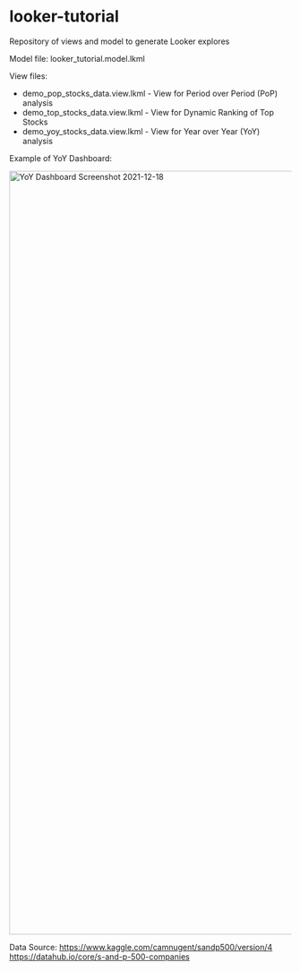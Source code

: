 # looker-tutorial
Repository of views and model to generate Looker explores

Model file: looker_tutorial.model.lkml

View files:
- demo_pop_stocks_data.view.lkml - View for Period over Period (PoP) analysis
- demo_top_stocks_data.view.lkml - View for Dynamic Ranking of Top Stocks
- demo_yoy_stocks_data.view.lkml - View for Year over Year (YoY) analysis


Example of YoY Dashboard:

<img width="1364" alt="YoY Dashboard Screenshot 2021-12-18" src="https://user-images.githubusercontent.com/41821920/146664801-9ccb2d03-6be5-4a66-86a7-9db7ba7366bb.png">

Data Source:
https://www.kaggle.com/camnugent/sandp500/version/4
https://datahub.io/core/s-and-p-500-companies
